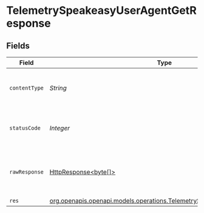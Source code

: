 # TelemetrySpeakeasyUserAgentGetResponse


## Fields

| Field                                                                                                                                    | Type                                                                                                                                     | Required                                                                                                                                 | Description                                                                                                                              |
| ---------------------------------------------------------------------------------------------------------------------------------------- | ---------------------------------------------------------------------------------------------------------------------------------------- | ---------------------------------------------------------------------------------------------------------------------------------------- | ---------------------------------------------------------------------------------------------------------------------------------------- |
| `contentType`                                                                                                                            | *String*                                                                                                                                 | :heavy_check_mark:                                                                                                                       | HTTP response content type for this operation                                                                                            |
| `statusCode`                                                                                                                             | *Integer*                                                                                                                                | :heavy_check_mark:                                                                                                                       | HTTP response status code for this operation                                                                                             |
| `rawResponse`                                                                                                                            | [HttpResponse<byte[]>](https://docs.oracle.com/en/java/javase/11/docs/api/java.net.http/java/net/http/HttpResponse.html)                 | :heavy_check_mark:                                                                                                                       | Raw HTTP response; suitable for custom response parsing                                                                                  |
| `res`                                                                                                                                    | [org.openapis.openapi.models.operations.TelemetrySpeakeasyUserAgentGetRes](../../models/operations/TelemetrySpeakeasyUserAgentGetRes.md) | :heavy_minus_sign:                                                                                                                       | OK                                                                                                                                       |